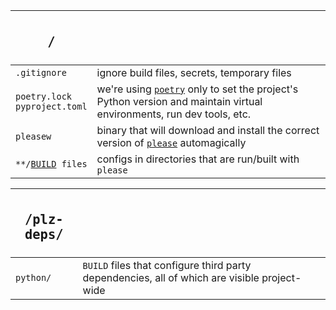 | <h2>`/`</h2>                                               |                                                                                                                                                    |
| ---------------------------------------------------------- | -------------------------------------------------------------------------------------------------------------------------------------------------- |
| `.gitignore`                                               | ignore build files, secrets, temporary files                                                                                                       |
| `poetry.lock`<br>`pyproject.toml`                          | we're using [`poetry`](https://python-poetry.org/) only to set the project's Python version and maintain virtual environments, run dev tools, etc. |
| `pleasew`                                                  | binary that will download and install the correct version of [`please`](https://please.build) automagically                                        |
| `**/`[`BUILD`](https://please.build/language.html)` files` | configs in directories that are run/built with `please`                                                                                            |

| <h2>`/plz-deps/`</h2> |                                                                                              |
| --------------------- | -------------------------------------------------------------------------------------------- |
| `python/`             | `BUILD` files that configure third party dependencies, all of which are visible project-wide |